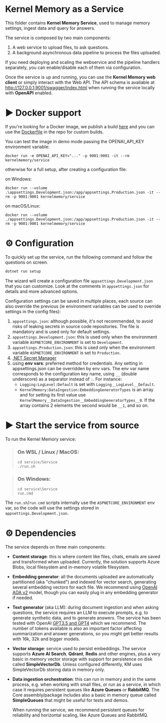 # Kernel Memory as a Service

This folder contains **Kernel Memory Service**, used to manage memory
settings, ingest data and query for answers.

The service is composed by two main components:

1. A web service to upload files, to ask questions.
2. A background asynchronous data pipeline to process the files uploaded.

If you need deploying and scaling the webservice and the pipeline handlers
separately, you can enable/disable each of them via configuration.

Once the service is up and running, you can use the **Kernel Memory web
client** or simply interact with the Web API. The API schema is available
at http://127.0.0.1:9001/swagger/index.html when running the service locally
with **OpenAPI** enabled.

# ▶️ Docker support

If you're looking for a Docker image, we publish a build [here](https://hub.docker.com/r/kernelmemory/service) and
you can use the [Dockerfile](https://github.com/microsoft/kernel-memory/blob/main/Dockerfile) in the repo for custom builds.

You can test the image in demo mode passing the OPENAI_API_KEY environment variable:

```
docker run -e OPENAI_API_KEY="..." -p 9001:9001 -it --rm kernelmemory/service
```

otherwise for a full setup, after creating a configuration file:

on Windows:

    docker run --volume .\appsettings.Development.json:/app/appsettings.Production.json -it --rm -p 9001:9001 kernelmemory/service

on macOS/Linux:

    docker run --volume ./appsettings.Development.json:/app/appsettings.Production.json -it --rm -p 9001:9001 kernelmemory/service

# ⚙️ Configuration

To quickly set up the service, run the following command and follow the
questions on screen.

```bash
dotnet run setup
```

The wizard will create a configuration file `appsettings.Development.json`
that you can customize. Look at the comments in `appsettings.json` for
details and more advanced options.

Configuration settings can be saved in multiple places, each source can also override the previous
(ie environment variables can be used to override settings in the config files):

1. `appsettings.json`: although possible, it's not recommended, to avoid risks of leaking secrets
   in source code repositories. The file is mandatory and is used only for default settings.
2. `appsettings.Development.json`: this is used only when the environment variable `ASPNETCORE_ENVIRONMENT` is set to `Development`.
3. `appsettings.Production.json`: this is used only when the environment variable `ASPNETCORE_ENVIRONMENT` is set to `Production`.
4. [.NET Secret Manager](https://learn.microsoft.com/aspnet/core/security/app-secrets#secret-manager)
5. using **env vars**: preferred method for credentials. Any setting in appsettings.json can be overridden by env vars.
   The env var name corresponds to the configuration key name, using `__` (double underscore) as a separator instead of `:`. For instance:
   - `Logging:LogLevel:Default` is set with `Logging__LogLevel__Default`.
   - `KernelMemory:DataIngestion:EmbeddingGeneratorTypes` is an array and for setting its first value use `KernelMemory__DataIngestion__EmbeddingGeneratorTypes__0`.
     If the array contains 2 elements the second would be `__1`, and so on.

# ▶️ Start the service from source

To run the Kernel Memory service:

> ### On WSL / Linux / MacOS:
>
> ```shell
> cd service/Service
> ./run.sh
> ```

> ### On Windows:
>
> ```shell
> cd service\Service
> run.cmd
> ```

The `run.sh`/`run.cmd` scripts internally use the `ASPNETCORE_ENVIRONMENT`
env var, so the code will use the settings stored in `appsettings.Development.json`.

# ⚙️ Dependencies

The service depends on three main components:

- **Content storage**: this is where content like files, chats, emails are
  saved and transformed when uploaded. Currently, the solution supports Azure Blobs,
  local filesystem and in-memory volatile filesystem.

- **Embedding generator**: all the documents uploaded are automatically
  partitioned (aka "chunked") and indexed for vector search, generating
  several embedding vectors for each file. We recommend using
  [OpenAI ADA v2](https://platform.openai.com/docs/guides/embeddings/what-are-embeddings)
  model, though you can easily plug in any embedding generator if needed.

- **Text generator** (aka LLM): during document ingestion and when asking
  questions, the service requires an LLM to execute prompts, e.g. to
  generate synthetic data, and to generate answers. The service has
  been tested with OpenAI
  [GPT3.5 and GPT4](https://platform.openai.com/docs/models/overview)
  which we recommend. The number of tokens available is also an important
  factor affecting summarization and answer generations, so you might
  get better results with 16k, 32k and bigger models.

- **Vector storage**: service used to persist embeddings. The
  service supports **Azure AI Search**, **Qdrant**, **Redis** and other engines,
  plus a very basic in memory vector storage with support for persistence on disk
  called **SimpleVectorDb**. Unless configured differently, KM uses SimpleVectorDb
  storing data in memory only.

- **Data ingestion orchestration**: this can run in memory and in the same
  process, e.g. when working with small files, or run as a service, in which
  case it requires persistent queues like **Azure Queues** or **RabbitMQ**.
  The Core assembly/package includes also a basic in memory queue called
  **SimpleQueues** that might be useful for tests and demos.

  When running the service, we recommend persistent queues for reliability and
  horizontal scaling, like Azure Queues and RabbitMQ.
